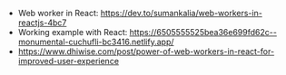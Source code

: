 - Web worker in React: https://dev.to/sumankalia/web-workers-in-reactjs-4bc7
- Working example with React: https://6505555525bea36e699fd62c--monumental-cuchufli-bc3416.netlify.app/
- https://www.dhiwise.com/post/power-of-web-workers-in-react-for-improved-user-experience